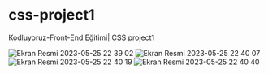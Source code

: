 # css-project1
Kodluyoruz-Front-End Eğitimi| CSS project1

![Ekran Resmi 2023-05-25 22 39 02](https://github.com/SedaToraman/html-project4/assets/95501927/517cabeb-c613-4f1a-9ed7-ea023fe74013)
![Ekran Resmi 2023-05-25 22 40 07](https://github.com/SedaToraman/html-project4/assets/95501927/e9740cb3-c192-4557-b36a-cd91fa226144)
![Ekran Resmi 2023-05-25 22 40 19](https://github.com/SedaToraman/html-project4/assets/95501927/975b5491-dff2-46d9-95ca-a07154e84f0b)
![Ekran Resmi 2023-05-25 22 40 40](https://github.com/SedaToraman/html-project4/assets/95501927/29ef33e9-2165-41be-9733-b20f59c8f544)
